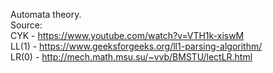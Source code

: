 Automata theory. \
Source: \
CYK - https://www.youtube.com/watch?v=VTH1k-xiswM \
LL(1) - https://www.geeksforgeeks.org/ll1-parsing-algorithm/ \
LR(0) - http://mech.math.msu.su/~vvb/BMSTU/lectLR.html